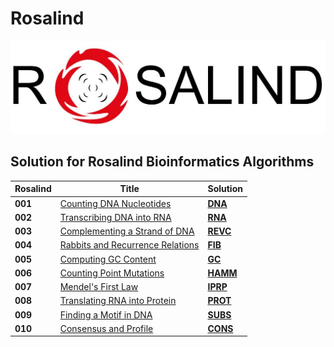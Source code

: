 # Rosalind
![Rosalind](logo.jpg)

## Solution for Rosalind Bioinformatics Algorithms


Rosalind | Title                                                                 | Solution                                                                                              |
--------|---------------------------------------------------------------        |-------------------------------------------------------------------------------------------------------|
**001** |[Counting DNA Nucleotides](http://rosalind.info/problems/dna/)         |[**DNA**](https://github.com/recervictory/Rosalind/blob/master/01_Counting_DNA_Nucleotides.ipynb)      |
**002** |[Transcribing DNA into RNA](http://rosalind.info/problems/rna/)        |[**RNA**](https://github.com/recervictory/Rosalind/blob/master/02_Transcribing_DNA_into_RNA.ipynb)     |
**003** |[Complementing a Strand of DNA](http://rosalind.info/problems/revc/)   |[**REVC**](https://github.com/recervictory/Rosalind/blob/master/03_Complementing_a_Strand_of_DNA.ipynb) |
**004** |[Rabbits and Recurrence Relations](http://rosalind.info/problems/fib/) |[**FIB**](https://github.com/recervictory/Rosalind/blob/master/04_Rabbits_and_Recurrence_Relations.ipynb)|
**005** |[Computing GC Content](http://rosalind.info/problems/gc/)              |[**GC**](https://github.com/recervictory/Rosalind/blob/master/05_Computing_GC_Content.ipynb)            |
**006** |[Counting Point Mutations](http://rosalind.info/problems/hamm/)        |[**HAMM**](https://github.com/recervictory/Rosalind/blob/master/06_Counting_Point_Mutations.ipynb) |
**007** |[Mendel's First Law](http://rosalind.info/problems/iprb/)              |[**IPRP**](https://github.com/recervictory/Rosalind/blob/master/07_Mendels_First_Law.ipynb) |
**008** |[Translating RNA into Protein](http://rosalind.info/problems/prot/)    |[**PROT**](https://github.com/recervictory/Rosalind/blob/master/08_Translating_RNA_into_Protein.ipynb) |
**009** |[Finding a Motif in DNA](http://rosalind.info/problems/subs/)          |[**SUBS**](https://github.com/recervictory/Rosalind/blob/master/09_Finding_a_Motif_in_DNA.ipynb) |
**010** | [Consensus and Profile](http://rosalind.info/problems/cons/)          |[**CONS**](https://github.com/recervictory/Rosalind/blob/master/10_Consensus_and_Profile.ipynb)    |